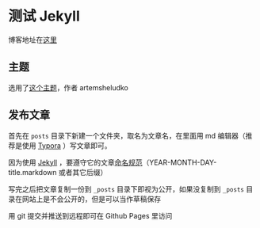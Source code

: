 # 测试 Jekyll

博客地址在[这里](https://jindada1.github.io/blog/)

## 主题

选用了[这个主题](https://github.com/artemsheludko/flexible-jekyll)，作者 artemsheludko

## 发布文章

首先在 `posts` 目录下新建一个文件夹，取名为文章名，在里面用 md 编辑器（推荐是使用 [Typora](https://www.typora.io/) ）写文章即可。

因为使用 [Jekyll](http://jekyllcn.com/) ，要遵守它的文章[命名规范](http://jekyllcn.com/docs/structure/)（YEAR-MONTH-DAY-title.markdown 或者其它后缀）

写完之后把文章复制一份到 `_posts` 目录下即视为公开，如果没复制到 `_posts` 目录在网站上是不会公开的，但是可以当作草稿保存

用 git 提交并推送到远程即可在 Github Pages 里访问
